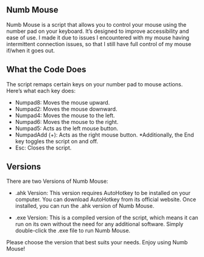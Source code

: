 ## Numb Mouse
Numb Mouse is a script that allows you to control your mouse using the number pad on your keyboard. It’s designed to improve accessibility and ease of use. I made it due to issues I encountered
with my mouse having intermittent connection issues, so that I still have full control of my mouse if/when it goes out.

## What the Code Does
The script remaps certain keys on your number pad to mouse actions. Here’s what each key does:

* Numpad8: Moves the mouse upward.
* Numpad2: Moves the mouse downward.
* Numpad4: Moves the mouse to the left.
* Numpad6: Moves the mouse to the right.
* Numpad5: Acts as the left mouse button.
* NumpadAdd (+): Acts as the right mouse button.
*Additionally, the End key toggles the script on and off.
* Esc: Closes the script.

## Versions
There are two Versions of Numb Mouse:

* .ahk Version: This version requires AutoHotkey to be installed on your computer. You can download AutoHotkey from its official website. Once installed, you can run the .ahk version of Numb Mouse.

* .exe Version: This is a compiled version of the script, which means it can run on its own without the need for any additional software. Simply double-click the .exe file to run Numb Mouse.

Please choose the version that best suits your needs. Enjoy using Numb Mouse!
